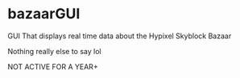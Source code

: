 # bazaarGUI
GUI That displays real time data about the Hypixel Skyblock Bazaar

Nothing really else to say lol

NOT ACTIVE FOR A YEAR+
